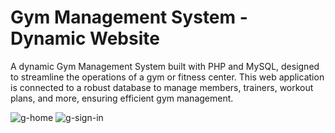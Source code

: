 # Gym Management System - Dynamic Website
A dynamic Gym Management System built with PHP and MySQL, designed to streamline the operations of a gym or fitness center. This web application is connected to a robust database to manage members, trainers, workout plans, and more, ensuring efficient gym management.

![g-home](https://github.com/user-attachments/assets/95e7d6b1-3ec3-41ec-98d3-b290a4bc303a)
![g-sign-in](https://github.com/user-attachments/assets/3f38e66a-0337-491b-8f41-865d81957236)

